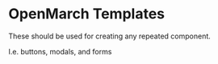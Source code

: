 # OpenMarch Templates

These should be used for creating any repeated component.

I.e. buttons, modals, and forms
